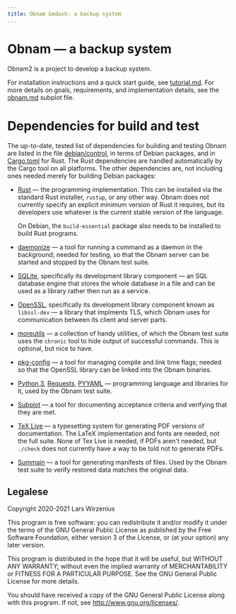 ```yaml
---
title: Obnam &mdash; a backup system
...
```


# Obnam &mdash; a backup system

Obnam2 is a project to develop a backup system.

For installation instructions and a quick start guide, see
[tutorial.md][]. For more details on goals, requirements, and
implementation details, see the [obnam.md][] subplot file.

[tutorial.md]: https://doc.obnam.org/tutorial.html
[obnam.md]: https://doc.obnam.org/obnam.html

# Dependencies for build and test

The up-to-date, tested list of dependencies for building and testing
Obnam are listed in the file [debian/control](debian/control), in
terms of Debian packages, and in [Cargo.toml](Cargo.toml) for Rust.
The Rust dependencies are handled automatically by the Cargo tool on
all platforms. The other dependencies are, not including ones needed
merely for building Debian packages:

* [Rust](https://www.rust-lang.org/tools/install) &mdash; the
  programming implementation. This can be installed via the standard
  Rust installer, `rustup`, or any other way. Obnam does not currently
  specify an explicit minimum version of Rust it requires, but its
  developers use whatever is the current stable version of the
  language.
  
  On Debian, the `build-essential` package also needs to be installed
  to build Rust programs.

* [daemonize](http://software.clapper.org/daemonize/) &mdash; a tool
  for running a command as a daemon in the background; needed for
  testing, so that the Obnam server can be started and stopped by the
  Obnam test suite.

* [SQLite](https://sqlite.org), specifically its development library
  component &mdash; an SQL database engine that stores the whole
  database in a file and can be used as a library rather then run as a
  service.

* [OpenSSL](https://www.openssl.org), specifically its development
  library component known as `libssl-dev` &mdash; a library that
  implments TLS, which Obnam uses for communication between its client
  and server parts.

* [moreutils](https://joeyh.name/code/moreutils/) &mdash; a collection
  of handy utilities, of which the Obnam test suite uses the `chronic`
  tool to hide output of successful commands. This is optional, but
  nice to have.

* [pkg-config](http://pkg-config.freedesktop.org) &mdash; a tool for
  managing compile and link time flags; needed so that the OpenSSL
  library can be linked into the Obnam binaries.

* [Python 3](https://www.python.org/),
  [Requests](http://python-requests.org),
  [PYYAML](https://github.com/yaml/pyyaml) &mdash; programming
  language and libraries for it, used by the Obnam test suite.

* [Subplot](https://subplot.liw.fi) &mdash; a tool for documenting
  acceptance criteria and verifying that they are met.

* [TeX Live](http://www.tug.org/texlive/) &mdash; a typesetting system
  for generating PDF versions of documentation. The LaTeX
  implementation and fonts are needed, not the full suite. None of Tex
  Live is needed, if PDFs aren't needed, but `./check` does not
  currently have a way to be told not to generate PDFs.

* [Summain](https://summain.liw.fi) &mdash; a tool for generating
  manifests of files. Used by the Obnam test suite to verify restored
  data matches the original data.

## Legalese

Copyright 2020-2021  Lars Wirzenius

This program is free software: you can redistribute it and/or modify
it under the terms of the GNU General Public License as published by
the Free Software Foundation, either version 3 of the License, or
(at your option) any later version.

This program is distributed in the hope that it will be useful,
but WITHOUT ANY WARRANTY; without even the implied warranty of
MERCHANTABILITY or FITNESS FOR A PARTICULAR PURPOSE.  See the
GNU General Public License for more details.

You should have received a copy of the GNU General Public License
along with this program. If not, see <http://www.gnu.org/licenses/>.
